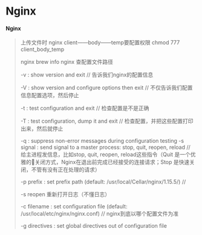 # Nginx



#### Nginx

> 上传文件时 nginx client——body——temp要配置权限 chmod 777 client\_body\_temp
>
> nginx brew info nginx 查配置文件路径&#x20;
>
> \-v : show version and exit // 告诉我们nginx的配置信息&#x20;
>
> \-V : show version and configure options then exit // 不仅告诉我们配置信息配置选项，然后停止&#x20;
>
> \-t : test configuration and exit // 检查配置是不是正确
>
> &#x20;\-T : test configuration, dump it and exit // 检查配置，并把这些配置打印出来，然后就停止&#x20;
>
> \-q : suppress non-error messages during configuration testing -s signal : send signal to a master process: stop, quit, reopen, reload // 给主进程发信息，比如stop, quit, reopen, reload这些指令（Quit 是一个优雅的关闭方式，Nginx在退出前完成已经接受的连接请求；Stop 是快速关闭，不管有没有正在处理的请求）&#x20;
>
> \-p prefix : set prefix path (default: /usr/local/Cellar/nginx/1.15.5/) //&#x20;
>
> \-s reopen 重新打开日志（不懂日志）&#x20;
>
> \-c filename : set configuration file (default: /usr/local/etc/nginx/nginx.conf) // nginx到底以哪个配置文件为准&#x20;
>
> \-g directives : set global directives out of configuration file
